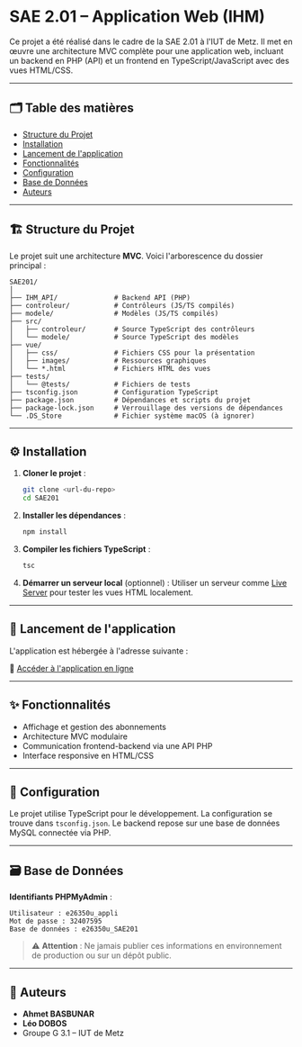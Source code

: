 # SAE 2.01 – Application Web (IHM)

Ce projet a été réalisé dans le cadre de la SAE 2.01 à l'IUT de Metz. Il met en œuvre une architecture MVC complète pour une application web, incluant un backend en PHP (API) et un frontend en TypeScript/JavaScript avec des vues HTML/CSS.

---

## 🗂️ Table des matières

- [Structure du Projet](#structure-du-projet)
- [Installation](#installation)
- [Lancement de l'application](#lancement-de-lapplication)
- [Fonctionnalités](#fonctionnalités)
- [Configuration](#configuration)
- [Base de Données](#base-de-données)
- [Auteurs](#auteurs)

---

## 🏗️ Structure du Projet

Le projet suit une architecture **MVC**. Voici l'arborescence du dossier principal :

```
SAE201/
│
├── IHM_API/              # Backend API (PHP)
├── controleur/           # Contrôleurs (JS/TS compilés)
├── modele/               # Modèles (JS/TS compilés)
├── src/
│   ├── controleur/       # Source TypeScript des contrôleurs
│   └── modele/           # Source TypeScript des modèles
├── vue/
│   ├── css/              # Fichiers CSS pour la présentation
│   ├── images/           # Ressources graphiques
│   └── *.html            # Fichiers HTML des vues
├── tests/
│   └── @tests/           # Fichiers de tests
├── tsconfig.json         # Configuration TypeScript
├── package.json          # Dépendances et scripts du projet
├── package-lock.json     # Verrouillage des versions de dépendances
└── .DS_Store             # Fichier système macOS (à ignorer)
```

---

## ⚙️ Installation

1. **Cloner le projet** :
   ```bash
   git clone <url-du-repo>
   cd SAE201
   ```

2. **Installer les dépendances** :
   ```bash
   npm install
   ```

3. **Compiler les fichiers TypeScript** :
   ```bash
   tsc
   ```

4. **Démarrer un serveur local** (optionnel) :
   Utiliser un serveur comme [Live Server](https://marketplace.visualstudio.com/items?itemName=ritwickdey.LiveServer) pour tester les vues HTML localement.

---

## 🚀 Lancement de l'application

L'application est hébergée à l'adresse suivante :

🔗 [Accéder à l'application en ligne](https://devweb.iutmetz.univ-lorraine.fr/~e26350u/SSS2SSS/SAE201/SAE201/vue/abonnement_liste.html)

---

## ✨ Fonctionnalités

- Affichage et gestion des abonnements
- Architecture MVC modulaire
- Communication frontend-backend via une API PHP
- Interface responsive en HTML/CSS

---

## 🔧 Configuration

Le projet utilise TypeScript pour le développement. La configuration se trouve dans `tsconfig.json`. Le backend repose sur une base de données MySQL connectée via PHP.

---

## 🗃️ Base de Données

**Identifiants PHPMyAdmin** :
```
Utilisateur : e26350u_appli
Mot de passe : 32407595
Base de données : e26350u_SAE201
```

> ⚠️ **Attention** : Ne jamais publier ces informations en environnement de production ou sur un dépôt public.

---

## 👥 Auteurs

- **Ahmet BASBUNAR**
- **Léo DOBOS**
- Groupe G 3.1 – IUT de Metz
